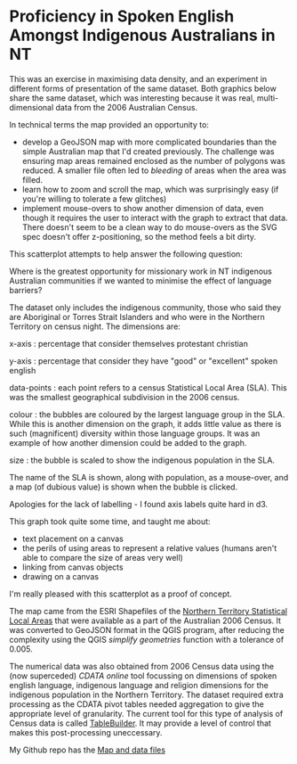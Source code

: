 <!--
.. title: Map of Spoken English Language Proficiency for Indigenous Australians in the NT
.. slug: d3-nt-sla-map
.. date: 2013/03/10 17:56:01
.. tags: Technology, Visualisation
.. link: 
.. description: 
-->


Proficiency in Spoken English Amongst Indigenous Australians in NT
==================================================================

This was an exercise in maximising data density, and an experiment in different forms of presentation of the same dataset. Both graphics below share the same dataset, which was interesting because it was real, multi-dimensional data from the 2006 Australian Census.

In technical terms the map provided an opportunity to:

-   develop a GeoJSON map with more complicated boundaries than the simple Australian map that I'd created previously. The challenge was ensuring map areas remained enclosed as the number of polygons was reduced. A smaller file often led to *bleeding* of areas when the area was filled.
-   learn how to zoom and scroll the map, which was surprisingly easy (if you're willing to tolerate a few glitches)
-   implement mouse-overs to show another dimension of data, even though it requires the user to interact with the graph to extract that data. There doesn't seem to be a clean way to do mouse-overs as the SVG spec doesn't offer z-positioning, so the method feels a bit dirty.

<div id="d3_top_level_div_map"></div>
<style type="text/css">

    .sla path {
      stroke: #fff;
      stroke-width: 0.1px;
    }

    .axis path {
      fill: none;
      stroke: #C0C0C0;
    }

    .axis text {
      font-size: 9px;
    }

    .legendtext {
      font-size: 10px;
      stroke-width: 0.75px;
    }

    #tooltip {
      position: absolute;
      z-index: 10;
      visibility: hidden;
      background-color: yellow;
      font-size: 12px;
    }

</style>

This scatterplot attempts to help answer the following question:

Where is the greatest opportunity for missionary work in NT indigenous Australian communities if we wanted to minimise the effect of language barriers?

<div id="d3_top_level_div_scatter"></div>

The dataset only includes the indigenous community, those who said they are Aboriginal or Torres Strait Islanders and who were in the Northern Territory on census night. The dimensions are:

x-axis
:   percentage that consider themselves protestant christian

y-axis
:   percentage that consider they have "good" or "excellent" spoken english

data-points
:   each point refers to a census Statistical Local Area (SLA). This was the smallest geographical subdivision in the 2006 census.

colour
:   the bubbles are coloured by the largest language group in the SLA. While this is another dimension on the graph, it adds little value as there is such (magnificent) diversity within those language groups. It was an example of how another dimension could be added to the graph.

size
:   the bubble is scaled to show the indigenous population in the SLA.

The name of the SLA is shown, along with population, as a mouse-over, and a map (of dubious value) is shown when the bubble is clicked.

Apologies for the lack of labelling - I found axis labels quite hard in d3.

This graph took quite some time, and taught me about:

-   text placement on a canvas
-   the perils of using areas to represent a relative values (humans aren't able to compare the size of areas very well)
-   linking from canvas objects
-   drawing on a canvas

I'm really pleased with this scatterplot as a proof of concept.

The map came from the ESRI Shapefiles of the [Northern Territory Statistical Local Areas](http://www.abs.gov.au/ausstats/abs@.nsf/DetailsPage/1259.0.30.0022006?OpenDocument) that were available as a part of the Australian 2006 Census. It was converted to GeoJSON format in the QGIS program, after reducing the complexity using the QGIS *simplify geometries* function with a tolerance of 0.005.

The numerical data was also obtained from 2006 Census data using the (now superceded) *CDATA online* tool focussing on dimensions of spoken english language, indigenous language and religion dimensions for the indigenous population in the Northern Territory. The dataset required extra processing as the CDATA pivot tables needed aggregation to give the appropriate level of granularity. The current tool for this type of analysis of Census data is called [TableBuilder](http://www.abs.gov.au/websitedbs/censushome.nsf/home/tablebuilder?opendocument&navpos=240). It may provide a level of control that makes this post-processing uneccessary.

My Github repo has the [Map and data files](https://github.com/edwinsteele/d3-projects/tree/master/data)

<script type="text/javascript" src="/d3-projects/lib/d3.v2.js"></script>
<script type="text/javascript" src="/assets/d3_nt_sla_map.js"></script>
<script type="text/javascript" src="/assets/d3_nt_sla_scatter.js"></script>

